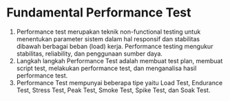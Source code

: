 # Fundamental Performance Test

1. Performance test merupakan teknik non-functional testing untuk menentukan parameter sistem dalam hal responsif dan stabilitas dibawah berbagai beban (load) kerja. Performance testing mengukur stabilitas, reliability, dan penggunaan sumber daya.
2. Langkah langkah Performance Test adalah membuat test plan, membuat script test, melakukan performance test, dan menganalisa hasil performance test.
3. Performance Test mempunyai beberapa tipe yaitu Load Test, Endurance Test, Stress Test, Peak Test, Smoke Test, Spike Test, dan Soak Test.